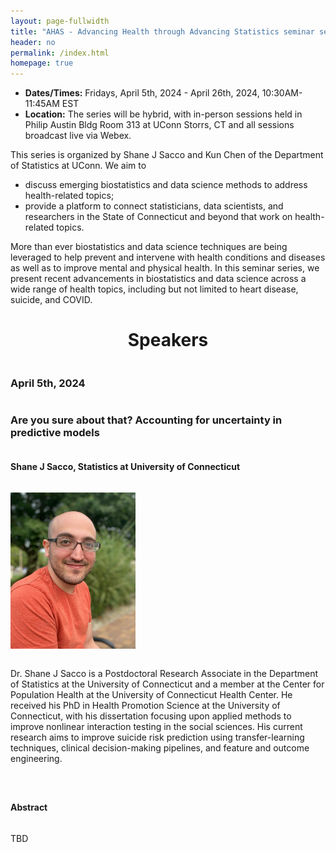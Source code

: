 ```yaml
---
layout: page-fullwidth
title: "AHAS - Advancing Health through Advancing Statistics seminar series"
header: no
permalink: /index.html
homepage: true
---
```


+ **Dates/Times:** Fridays, April 5th, 2024 - April 26th, 2024, 10:30AM-11:45AM EST
+ **Location:** The series will be hybrid, with in-person sessions held in Philip Austin Bldg Room 313 at UConn Storrs, CT and all sessions broadcast live via Webex.

This series is organized by Shane J Sacco and Kun Chen of the Department of Statistics at UConn. We aim to 

+ discuss emerging biostatistics and data science methods to address health-related topics;
+ provide a platform to connect statisticians, data scientists, and researchers in the State of Connecticut and beyond that work on health-related topics. 

More than ever biostatistics and data science techniques are being leveraged to help prevent and intervene with health conditions and diseases as well as to improve mental and physical health. In this seminar series, we present recent advancements in biostatistics and data science across a wide range of health topics, including but not limited to heart disease, suicide, and COVID. 

<center><h1>Speakers</h1></center>
<p></p>
<div id="speaker1" style="display: flex; flex-direction: column;">

<h3>April 5th, 2024</h3>

<h3>Are you sure about that? Accounting for uncertainty in predictive models</h3>

<h4>Shane J Sacco, Statistics at University of Connecticut</h4>

<p>
<img class="img.float" src="/docs/sjsacco bio pic.jpg" width = 200px height = 250px/> 

  Dr. Shane J Sacco is a Postdoctoral Research Associate in the Department of Statistics at the University of Connecticut and a member at the Center for Population Health at the University of Connecticut Health Center. He received his PhD in Health Promotion Science at the University of Connecticut, with his dissertation focusing upon applied methods to improve nonlinear interaction testing in the social sciences. His current research aims to improve suicide risk prediction using transfer-learning techniques, clinical decision-making pipelines, and feature and outcome engineering.
</p>


<h4>Abstract</h4>

TBD

</div>

